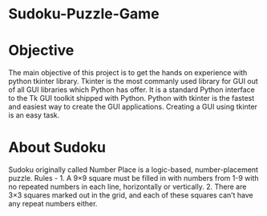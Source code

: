 # Sudoku-Puzzle-Game
# Objective 
The main objective of this project is to get the hands on experience with python tkinter library. Tkinter is the most commanly used library for GUI out of all GUI libraries which Python has offer. It is a standard Python interface to the Tk GUI toolkit shipped with Python. Python with tkinter is the fastest and easiest way to create the GUI applications. Creating a GUI using tkinter is an easy task.
# About Sudoku
Sudoku originally called Number Place is a logic-based, number-placement puzzle.
Rules - 1. A 9×9 square must be filled in with numbers from 1-9 with no repeated numbers in each line, horizontally or vertically. 
        2. There are 3×3 squares marked out in the grid, and each of these squares can’t have any repeat numbers either.
